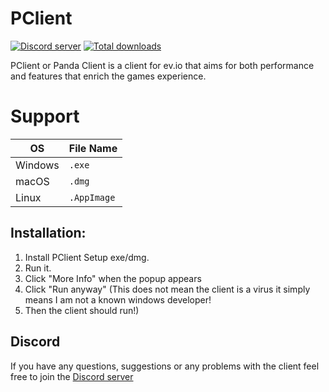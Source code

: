 # PClient
[![Discord server](https://discord.com/api/guilds/807425525916237855/widget.png)](https://discord.com/invite/3UK38J3fuE)
[![Total downloads](https://img.shields.io/github/downloads/PandasMagic/PClient/total)](https://github.com/PandasMagic/PClient/releases)

PClient or Panda Client is a client for ev.io that aims for both performance and features that enrich the games experience.

# Support
| OS | File Name |
|-|-|
| Windows | `.exe` |
| macOS | `.dmg` |
| Linux | `.AppImage` |

## Installation:
1. Install PClient Setup exe/dmg.
2. Run it.
3. Click "More Info" when the popup appears
4. Click "Run anyway" (This does not mean the client is a virus it simply means I am not a known windows developer!
5. Then the client should run!)

## Discord

If you have any questions, suggestions or any problems with the client feel free to join the [Discord server](https://discord.com/invite/3UK38J3fuE)
